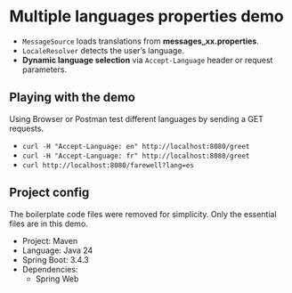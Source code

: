 # Multiple languages properties demo

- `MessageSource` loads translations from **messages_xx.properties**.
- `LocaleResolver` detects the user’s language.
- **Dynamic language selection** via `Accept-Language` header or request parameters.

## Playing with the demo

Using Browser or Postman test different languages by sending a GET requests.

- `curl -H "Accept-Language: en" http://localhost:8080/greet`
- `curl -H "Accept-Language: fr" http://localhost:8080/greet`
- `curl http://localhost:8080/farewell?lang=es`

## Project config

The boilerplate code files were removed for simplicity. Only the essential files are in this demo.

- Project: Maven
- Language: Java 24
- Spring Boot: 3.4.3
- Dependencies:
  - Spring Web
